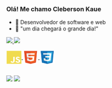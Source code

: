 ### Olá! Me chamo Cleberson Kaue

- 🔭 Desenvolvedor de software e web 
- 🌱 "um dia chegará o grande dia!"


<div>
  <a href="hhtps://beacons.ai/devclk">
  <img height="185em" src="https://github-readme-stats.vercel.app/api?username=devclk&show_icons=true&theme=dark&inclube_all_commit=true&count_private=true"/>
  <img height="185em" src="https://github-readme-stats.vercel.app/api/top-langs/?username=devclk&layout=compact&langs_count=16&theme=dark"/>
</div>
  
<div style="display: inline_block"><br>
  <img align="center" alt="clk-Js" height="35" width="40" src="https://raw.githubusercontent.com/devicons/devicon/master/icons/javascript/javascript-plain.svg">
  <img align="center" alt="clk-HTML" height="35" width="40" src="https://raw.githubusercontent.com/devicons/devicon/master/icons/html5/html5-original.svg">
  <img align="center" alt="cllk-CSS" height="35" width="40" src="https://raw.githubusercontent.com/devicons/devicon/master/icons/css3/css3-original.svg">
</div>
  
  ##
 
<div> 
  <a href = "mailto:clkdesenvolvedor01@outlook.com"><img src="https://img.shields.io/badge/-Gmail-%23333?style=for-the-badge&logo=gmail&logoColor=white" target="_blank"></a>
  <a href="linkedin.com/in/dev-clk-10952-ac" target="_blank"><img src="https://img.shields.io/badge/-LinkedIn-%230077B5?style=for-the-badge&logo=linkedin&logoColor=white" target="_blank"></a> 
  
</div>


